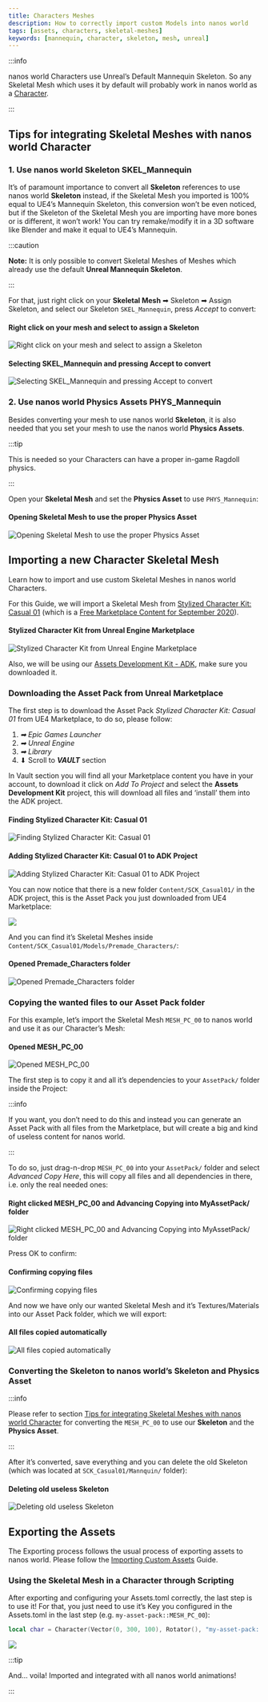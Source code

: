 ```yaml
---
title: Characters Meshes
description: How to correctly import custom Models into nanos world
tags: [assets, characters, skeletal-meshes]
keywords: [mannequin, character, skeleton, mesh, unreal]
---
```



:::info

nanos world Characters use Unreal’s Default Mannequin Skeleton. So any Skeletal Mesh which uses it by default will probably work in nanos world as a [Character](/scripting-reference/classes/character.mdx).

:::

## Tips for integrating Skeletal Meshes with nanos world Character

### 1. Use nanos world Skeleton SKEL_Mannequin

It’s of paramount importance to convert all **Skeleton** references to use nanos world **Skeleton** instead, if the Skeletal Mesh you imported is 100% equal to UE4’s Mannequin Skeleton, this conversion won’t be even noticed, but if the Skeleton of the Skeletal Mesh you are importing have more bones or is different, it won’t work! You can try remake/modify it in a 3D software like Blender and make it equal to UE4’s Mannequin.

:::caution

**Note:** It is only possible to convert Skeletal Meshes of Meshes which already use the default **Unreal Mannequin Skeleton**.

:::

For that, just right click on your **Skeletal Mesh** ➡ Skeleton ➡ Assign Skeleton, and select our Skeleton `SKEL_Mannequin`, press _Accept_ to convert:


#### Right click on your mesh and select to assign a Skeleton

![Right click on your mesh and select to assign a Skeleton](/img/docs/character-meshes-01.webp)


#### Selecting SKEL_Mannequin and pressing Accept to convert

![Selecting SKEL_Mannequin and pressing Accept to convert](/img/docs/character-meshes-02.webp)


### 2. Use nanos world Physics Assets PHYS_Mannequin

Besides converting your mesh to use nanos world **Skeleton**, it is also needed that you set your mesh to use the nanos world **Physics Assets**.

:::tip

This is needed so your Characters can have a proper in-game Ragdoll physics.

:::

Open your **Skeletal Mesh** and set the **Physics Asset** to use `PHYS_Mannequin`:


#### Opening Skeletal Mesh to use the proper Physics Asset

![Opening Skeletal Mesh to use the proper Physics Asset](/img/docs/character-meshes-03.webp)


## Importing a new Character Skeletal Mesh

Learn how to import and use custom Skeletal Meshes in nanos world Characters.

For this Guide, we will import a Skeletal Mesh from [Stylized Character Kit: Casual 01](https://www.unrealengine.com/marketplace/en-US/product/stylized-male-character-kit-casual) \(which is a [Free Marketplace Content for September 2020](https://www.unrealengine.com/en-US/blog/featured-free-marketplace-content---september-2020)\).


#### Stylized Character Kit from Unreal Engine Marketplace

![Stylized Character Kit from Unreal Engine Marketplace](/img/docs/character-meshes-04.webp)

Also, we will be using our [Assets Development Kit - ADK](/assets-modding/creating-assets/adk-assets-development-kit.md), make sure you downloaded it.


### Downloading the Asset Pack from Unreal Marketplace

The first step is to download the Asset Pack _Stylized Character Kit: Casual 01_ from UE4 Marketplace, to do so, please follow:

1. _➡ Epic Games Launcher_
2. _➡ Unreal Engine_
3. _➡ Library_
4. ⬇ Scroll to _**VAULT**_ section

In Vault section you will find all your Marketplace content you have in your account, to download it click on _Add To Project_ and select the **Assets Development Kit** project, this will download all files and ‘install’ them into the ADK project.


#### Finding Stylized Character Kit: Casual 01

![Finding Stylized Character Kit: Casual 01](/img/docs/character-meshes-05.webp)


#### Adding Stylized Character Kit: Casual 01 to ADK Project

![Adding Stylized Character Kit: Casual 01 to ADK Project](/img/docs/character-meshes-06.webp)

You can now notice that there is a new folder `Content/SCK_Casual01/` in the ADK project, this is the Asset Pack you just downloaded from UE4 Marketplace:

![](/img/docs/character-meshes-07.webp)

And you can find it’s Skeletal Meshes inside `Content/SCK_Casual01/Models/Premade_Characters/`:


#### Opened Premade_Characters folder

![Opened Premade_Characters folder](/img/docs/character-meshes-08.webp)


### Copying the wanted files to our Asset Pack folder

For this example, let’s import the Skeletal Mesh `MESH_PC_00` to nanos world and use it as our Character’s Mesh:


#### Opened MESH_PC_00

![Opened MESH_PC_00](/img/docs/character-meshes-09.webp)

The first step is to copy it and all it’s dependencies to your `AssetPack/` folder inside the Project:

:::info

If you want, you don’t need to do this and instead you can generate an Asset Pack with all files from the Marketplace, but will create a big and kind of useless content for nanos world.

:::

To do so, just drag-n-drop `MESH_PC_00` into your `AssetPack/` folder and select _Advanced Copy Here_, this will copy all files and all dependencies in there, i.e. only the real needed ones:

#### Right clicked MESH_PC_00 and Advancing Copying into MyAssetPack/ folder

![Right clicked MESH_PC_00 and Advancing Copying into MyAssetPack/ folder](/img/docs/character-meshes-10.webp)

Press OK to confirm:


#### Confirming copying files

![Confirming copying files](/img/docs/character-meshes-11.webp)

And now we have only our wanted Skeletal Mesh and it’s Textures/Materials into our Asset Pack folder, which we will export:

#### All files copied automatically
![All files copied automatically](/img/docs/character-meshes-12.webp)

### Converting the Skeleton to nanos world’s Skeleton and Physics Asset

:::info

Please refer to section [Tips for integrating Skeletal Meshes with nanos world Character](characters-meshes#tips-for-integrating-skeletal-meshs-with-nanos-world-character) for converting the `MESH_PC_00` to use our **Skeleton** and the **Physics Asset**.

:::

After it’s converted, save everything and you can delete the old Skeleton \(which was located at `SCK_Casual01/Mannquin/` folder\):

#### Deleting old useless Skeleton
![Deleting old useless Skeleton](/img/docs/character-meshes-13.webp)


## Exporting the Assets

The Exporting process follows the usual process of exporting assets to nanos world. Please follow the [Importing Custom Assets](/assets-modding/creating-assets/importing-assets.md) Guide.


### Using the Skeletal Mesh in a Character through Scripting

After exporting and configuring your Assets.toml correctly, the last step is to use it! For that, you just need to use it’s Key you configured in the Assets.toml in the last step (e.g. `my-asset-pack::MESH_PC_00`):

```lua title="Server/Index.lua" showLineNumbers
local char = Character(Vector(0, 300, 100), Rotator(), "my-asset-pack::MESH_PC_00")
```

![](/img/docs/character-meshes-21.webp)

:::tip

And… voila! Imported and integrated with all nanos world animations!

:::

